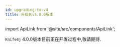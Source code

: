 ```yaml
---
id: upgrading-to-v4
title: 升级到v4.0.0版本
---
```


import ApiLink from '@site/src/components/ApiLink';


`Knife4j` 4.0.0版本目前正在开发过程中,敬请期待.
